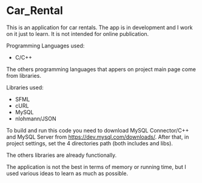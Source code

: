 # Car_Rental

This is an application for car rentals. The app is in development and I work on it just to learn. It is not intended for online publication.

Programming Languages used:
  - C/C++

The others programming languages that appers on project main page come from libraries.

Libraries used:
  - SFML
  - cURL
  - MySQL
  - nlohmann/JSON

To build and run this code you need to download MySQL Connector/C++ and MySQL Server from https://dev.mysql.com/downloads/.
After that, in project settings, set the 4 directories path (both includes and libs).

The others libraries are already functionally.

The application is not the best in terms of memory or running time, but I used various ideas to learn as much as possible.
